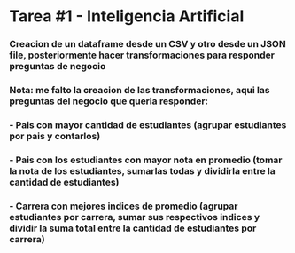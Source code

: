 # Tarea #1 - Inteligencia Artificial

### Creacion de un dataframe desde un CSV y otro desde un JSON file, posteriormente hacer transformaciones para responder preguntas de negocio

### Nota: me falto la creacion de las transformaciones, aqui las preguntas del negocio que queria responder:

 ### - Pais con mayor cantidad de estudiantes  (agrupar estudiantes por pais y contarlos)
 ### - Pais con los estudiantes con mayor nota en promedio (tomar la nota de los estudiantes, sumarlas todas y dividirla entre la cantidad de estudiantes)
 ### - Carrera con mejores indices de promedio (agrupar estudiantes por carrera, sumar sus respectivos indices y dividir la suma total entre la cantidad de estudiantes por carrera)

